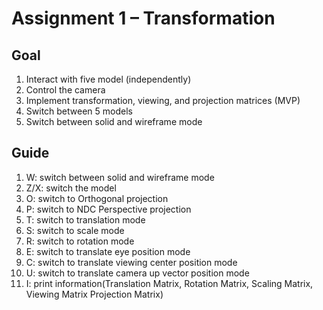 # Assignment 1 – Transformation

## Goal

1. Interact with five model (independently) 
2. Control the camera
3. Implement transformation, viewing, and projection matrices (MVP)
4. Switch between 5 models
5. Switch between solid and wireframe mode

## Guide

1. W: switch between solid and wireframe mode
2. Z/X: switch the model
3. O: switch to Orthogonal projection
4. P: switch to NDC Perspective projection
5. T: switch to translation mode
6. S: switch to scale mode
7. R: switch to rotation mode
8. E: switch to translate eye position mode
9. C: switch to translate viewing center position mode
10. U: switch to translate camera up vector position mode 
11. I: print information(Translation Matrix, Rotation Matrix, Scaling Matrix, Viewing Matrix Projection Matrix)